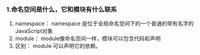 ### 1.命名空间是什么，它和模块有什么联系
1. namespace： namespace 是位于全局命名空间下的一个普通的带有名字的JavaScript对象
2. module： module像命名空间一样，模块可以包含代码和声明
3. 区别： module  可以声明它的依赖。